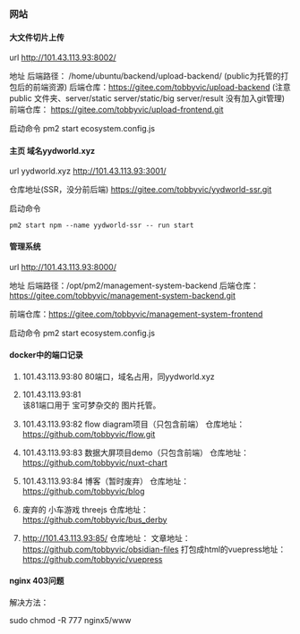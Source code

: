 ### 网站

#### 大文件切片上传

url
http://101.43.113.93:8002/

地址
后端路径： /home/ubuntu/backend/upload-backend/ (public为托管的打包后的前端资源)
后端仓库：https://gitee.com/tobbyvic/upload-backend (注意 public 文件夹、server/static  server/static/big  server/result 没有加入git管理)
前端仓库： https://gitee.com/tobbyvic/upload-frontend.git

启动命令
pm2 start ecosystem.config.js

#### 主页 域名yydworld.xyz

url
yydworld.xyz
http://101.43.113.93:3001/

仓库地址(SSR，没分前后端)
https://gitee.com/tobbyvic/yydworld-ssr.git

启动命令

```shell
pm2 start npm --name yydworld-ssr -- run start
```

#### 管理系统

url
http://101.43.113.93:8000/

地址
后端路径：/opt/pm2/management-system-backend
后端仓库：https://gitee.com/tobbyvic/management-system-backend.git

前端仓库：https://gitee.com/tobbyvic/management-system-frontend

启动命令
pm2 start ecosystem.config.js

#### docker中的端口记录

1. 101.43.113.93:80
80端口，域名占用，同yydworld.xyz

1. 101.43.113.93:81  
该81端口用于 宝可梦杂交的  图片托管。

2. 101.43.113.93:82
flow diagram项目（只包含前端）
仓库地址：
https://github.com/tobbyvic/flow.git

3. 101.43.113.93:83
数据大屏项目demo（只包含前端）
仓库地址：
https://github.com/tobbyvic/nuxt-chart

4. 101.43.113.93:84  博客（暂时废弃）
仓库地址：
https://github.com/tobbyvic/blog


5. 废弃的
小车游戏 threejs
仓库地址：
https://github.com/tobbyvic/bus_derby

6. http://101.43.113.93:85/
仓库地址： 
文章地址：https://github.com/tobbyvic/obsidian-files
打包成html的vuepress地址：https://github.com/tobbyvic/vuepress

#### nginx 403问题

解决方法：

sudo chmod -R 777 nginx5/www
